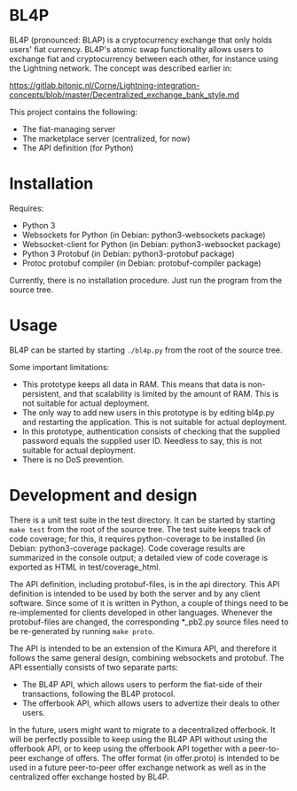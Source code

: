 # BL4P

BL4P (pronounced: BLAP) is a cryptocurrency exchange that only holds users' fiat
currency.
BL4P's atomic swap functionality allows users to exchange fiat and
cryptocurrency between each other, for instance using the Lightning network.
The concept was described earlier in:

https://gitlab.bitonic.nl/Corne/Lightning-integration-concepts/blob/master/Decentralized_exchange_bank_style.md

This project contains the following:

* The fiat-managing server
* The marketplace server (centralized, for now)
* The API definition (for Python)

# Installation

Requires:

* Python 3
* Websockets for Python (in Debian: python3-websockets package)
* Websocket-client for Python (in Debian: python3-websocket package)
* Python 3 Protobuf (in Debian: python3-protobuf package)
* Protoc protobuf compiler (in Debian: protobuf-compiler package)

Currently, there is no installation procedure.
Just run the program from the source tree.

# Usage

BL4P can be started by starting `./bl4p.py` from the root of the source tree.

Some important limitations:

* This prototype keeps all data in RAM.
  This means that data is non-persistent, and that scalability is limited by the
  amount of RAM.
  This is not suitable for actual deployment.
* The only way to add new users in this prototype is by editing bl4p.py and
  restarting the application.
  This is not suitable for actual deployment.
* In this prototype, authentication consists of checking that the supplied
  password equals the supplied user ID.
  Needless to say, this is not suitable for actual deployment.
* There is no DoS prevention.

# Development and design

There is a unit test suite in the test directory.
It can be started by starting `make test` from the root of the source tree.
The test suite keeps track of code coverage; for this, it requires
python-coverage to be installed (in Debian: python3-coverage package).
Code coverage results are summarized in the console output;
a detailed view of code coverage is exported as HTML in test/coverage_html.

The API definition, including protobuf-files, is in the api directory.
This API definition is intended to be used by both the server and by any client
software. Since some of it is written in Python, a couple of things need to be
re-implemented for clients developed in other languages.
Whenever the protobuf-files are changed, the corresponding *_pb2.py source files
need to be re-generated by running `make proto`.

The API is intended to be an extension of the Kimura API, and therefore it
follows the same general design, combining websockets and protobuf.
The API essentially consists of two separate parts:

* The BL4P API, which allows users to perform the fiat-side of their
  transactions, following the BL4P protocol.
* The offerbook API, which allows users to advertize their deals to other users.

In the future, users might want to migrate to a decentralized offerbook.
It will be perfectly possible to keep using the BL4P API without using the
offerbook API, or to keep using the offerbook API together with a peer-to-peer
exchange of offers.
The offer format (in offer.proto) is intended to be used in a future
peer-to-peer offer exchange network as well as in the centralized offer exchange
hosted by BL4P.

